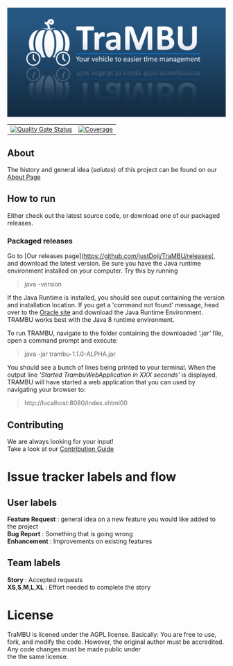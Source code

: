 ![Trambu Header](docs/images/trambu_header.PNG "Screenshot of Trambu")

|   |   |
|---|---|
|[![Quality Gate Status](https://sonarcloud.io/api/project_badges/measure?project=be.doji.productivity%3Anewtrambu&metric=alert_status)](https://sonarcloud.io/dashboard?id=be.doji.productivity%3Anewtrambu)| [![Coverage](https://sonarcloud.io/api/project_badges/measure?project=be.doji.productivity%3Anewtrambu&metric=coverage)](https://sonarcloud.io/dashboard?id=be.doji.productivity%3Anewtrambu)| 
 



## About 

The history and general idea (*salutes*) of this project can be found on our [About Page](docs/ABOUT.md)



## How to run

Either check out the latest source code, or download one of our packaged releases.

### Packaged releases

Go to [Our releases page](https://github.com/justDoji/TraMBU/releases(, and download the latest version.
Be sure you have the Java runtime environment installed on your computer.
Try this by running

> java -version

If the Java Runtime is installed, you should see ouput containing the version and installation location. 
If you get a 'command not found' message, head over to the [Oracle site](https://www.oracle.com/technetwork/java/javase/downloads/index.html) and download the Java Runtime Environment.
TRAMBU works best with the Java 8 runtime environment.

To run TRAMBU, navigate to the folder containing the downloaded *'.jar'* file, open a command prompt and execute:

> java -jar trambu-1.1.0-ALPHA.jar

You should see a bunch of lines being printed to your terminal.
When the output line *'Started TrambuWebApplication in XXX seconds'* is displayed,
TRAMBU will have started a web application that you can used by navigating your browser to:

> http://localhost:8080/index.xhtml00


## Contributing

We are always looking for your input!  
Take a look at our [Contribution Guide](CONTRIBUTING.md)

# Issue tracker labels and flow

## User labels

**Feature Request** : general idea on a new feature you would like added to the project  
**Bug Report** : Something that is going wrong  
**Enhancement** : Improvements on existing features  

## Team labels

**Story** : Accepted requests  
**XS**,**S**,**M**,**L**,**XL** : Effort needed to complete the story

# License

TraMBU is licened under the AGPL license. Basically: You are free to use, fork, and modify the code.
However, the original author must be accredited. Any code changes must be made public under  
the the same license. 
